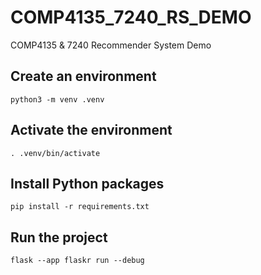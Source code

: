 # COMP4135_7240_RS_DEMO
COMP4135 &amp; 7240 Recommender System Demo

## Create an environment

```
python3 -m venv .venv
```

## Activate the environment

```
. .venv/bin/activate
```

## Install Python packages 

```
pip install -r requirements.txt
```

## Run the project
```
flask --app flaskr run --debug
```